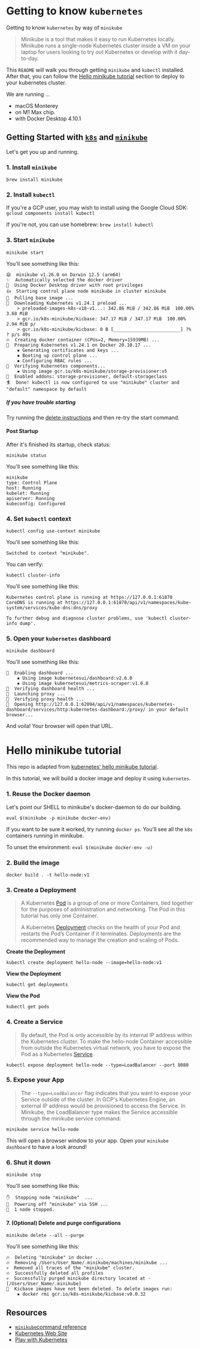 # Getting to know `kubernetes`
Getting to know `kubernetes` by way of `minikube`
> Minikube is a tool that makes it easy to run
> Kubernetes locally. Minikube runs a single-node
> Kubernetes cluster inside a VM on your laptop for users looking
> to try out Kubernetes or develop with it day-to-day.

This `README` will walk you through getting `minikube` and `kubectl` installed. After
that, you can follow the [Hello minikube tutorial](#hello-minikube-tutorial) section to deploy to your
kubernetes cluster.

We are running ...
* macOS Monterey
* on M1 Max chip.
* with Docker Desktop 4.10.1

## Getting Started with [`k8s`](https://kubernetes.io/) and [`minikube`](https://github.com/kubernetes/minikube#minikube)

Let's get you up and running.

### 1. Install `minikube`

`brew install minikube`

### 2. Install `kubectl`

If you're a GCP user, you may wish to install using the Google Cloud SDK: `gcloud components install kubectl`

If you're not, you can use homebrew: `brew install kubectl`

### 3. Start `minikube`

`minikube start`

You'll see something like this:
```
😄  minikube v1.26.0 on Darwin 12.5 (arm64)
✨  Automatically selected the docker driver
📌  Using Docker Desktop driver with root privileges
👍  Starting control plane node minikube in cluster minikube
🚜  Pulling base image ...
💾  Downloading Kubernetes v1.24.1 preload ...
    > preloaded-images-k8s-v18-v1...: 342.86 MiB / 342.86 MiB  100.00% 3.68 MiB
    > gcr.io/k8s-minikube/kicbase: 347.17 MiB / 347.17 MiB  100.00% 2.94 MiB p/
    > gcr.io/k8s-minikube/kicbase: 0 B [_________________________] ?% ? p/s 49s
🔥  Creating docker container (CPUs=2, Memory=15939MB) ...
🐳  Preparing Kubernetes v1.24.1 on Docker 20.10.17 ...
    ▪ Generating certificates and keys ...
    ▪ Booting up control plane ...
    ▪ Configuring RBAC rules ...
🔎  Verifying Kubernetes components...
    ▪ Using image gcr.io/k8s-minikube/storage-provisioner:v5
🌟  Enabled addons: storage-provisioner, default-storageclass
🏄  Done! kubectl is now configured to use "minikube" cluster and "default" namespace by default
```

##### If you have trouble starting

Try running the [delete instructions](#7-optional-delete-and-purge-configurations) and then
re-try the start command.

#### Post Startup
After it's finished its startup, check status:

`minikube status`


You'll see something like this:
```
minikube
type: Control Plane
host: Running
kubelet: Running
apiserver: Running
kubeconfig: Configured
```

### 4. Set `kubectl` context

`kubectl config use-context minikube`

You'll see something like this:

`Switched to context "minikube".`

You can verify:

`kubectl cluster-info`

You'll see something like this:

```
Kubernetes control plane is running at https://127.0.0.1:61870
CoreDNS is running at https://127.0.0.1:61870/api/v1/namespaces/kube-system/services/kube-dns:dns/proxy

To further debug and diagnose cluster problems, use 'kubectl cluster-info dump'.
```

### 5. Open your `kubernetes` dashboard

`minikube dashboard`

You'll see something like this:

```
🔌  Enabling dashboard ...
    ▪ Using image kubernetesui/dashboard:v2.6.0
    ▪ Using image kubernetesui/metrics-scraper:v1.0.8
🤔  Verifying dashboard health ...
🚀  Launching proxy ...
🤔  Verifying proxy health ...
🎉  Opening http://127.0.0.1:62094/api/v1/namespaces/kubernetes-dashboard/services/http:kubernetes-dashboard:/proxy/ in your default browser...
```

And voila! Your browser will open that URL.


# Hello minikube tutorial
This repo is adapted from [kubernetes' hello minikube tutorial](https://kubernetes.io/docs/tutorials/hello-minikube/).

In this tutorial, we will build a docker image and deploy it using `kubernetes`.


### 1. Reuse the Docker daemon
Let's point our SHELL to minikube's docker-daemon to do our building.

`eval $(minikube -p minikube docker-env)`

If you want to be sure it worked, try running `docker ps`. You'll see all the `k8s` containers running in minikube.

To unset the environment: `eval $(minikube docker-env -u)`

### 2. Build the image

`docker build . -t hello-node:v1`


### 3. Create a Deployment
> A Kubernetes [Pod](https://kubernetes.io/docs/concepts/workloads/pods/pod/) is a group of one or more Containers, tied together for the purposes of
> administration and networking. The Pod in this tutorial has only one Container.
>
> A Kubernetes [Deployment](https://kubernetes.io/docs/concepts/workloads/controllers/deployment/) checks on the health of your Pod and restarts the Pod’s Container
> if it terminates. Deployments are the recommended way to manage the creation and scaling
> of Pods.

**Create the Deployment**

`kubectl create deployment hello-node --image=hello-node:v1`

**View the Deployment**

`kubectl get deployments`

**View the Pod**

`kubectl get pods`

### 4. Create a Service
> By default, the Pod is only accessible by its internal IP address
> within the Kubernetes cluster. To make the hello-node Container accessible
> from outside the Kubernetes virtual network, you have to expose the
> Pod as a Kubernetes [Service](https://kubernetes.io/docs/concepts/services-networking/service/).

`kubectl expose deployment hello-node --type=LoadBalancer --port 8080`

### 5. Expose your App
> The `--type=LoadBalancer` flag indicates that you want to expose your
> Service outside of the cluster. In GCP's Kubernetes Engine, an external
> IP address would be provisioned to access the Service.
> In Minikube, the LoadBalancer type makes the Service accessible
> through the minikube service command:

`minikube service hello-node`

This will open a browser window to your app. Open your `minikube dashboard` to
have a look around!

### 6. Shut it down

`minikube stop`

You'll see something like this:

```
✋  Stopping node "minikube"  ...
🛑  Powering off "minikube" via SSH ...
🛑  1 node stopped.
```

#### 7. (Optional) Delete and purge configurations

`minikube delete --all --purge`

You'll see something like this:

```
🔥  Deleting "minikube" in docker ...
🔥  Removing /Users/User_Name/.minikube/machines/minikube ...
💀  Removed all traces of the "minikube" cluster.
🔥  Successfully deleted all profiles
💀  Successfully purged minikube directory located at - [/Users/User_Name/.minikube]
📌  Kicbase images have not been deleted. To delete images run:
    ▪ docker rmi gcr.io/k8s-minikube/kicbase:v0.0.32
```

## Resources
* [`minikube`command reference](https://minikube.sigs.k8s.io/docs/commands/)
* [Kubernetes Web Site](https://kubernetes.io/)
* [Play with Kubernetes](https://labs.play-with-k8s.com/)

